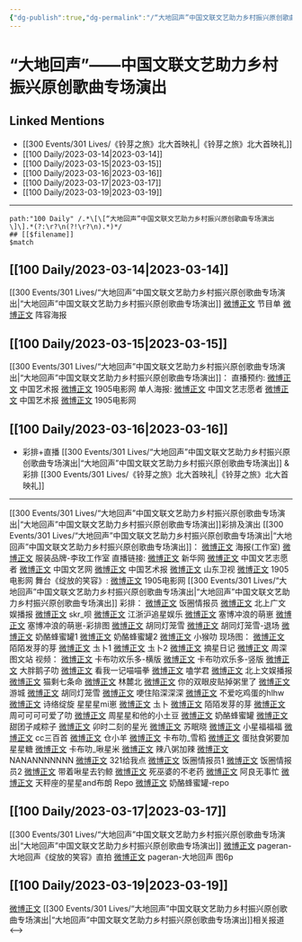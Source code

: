 ```yaml
---
{"dg-publish":true,"dg-permalink":"/“大地回声”中国文联文艺助力乡村振兴原创歌曲专场演出","permalink":"/“大地回声”中国文联文艺助力乡村振兴原创歌曲专场演出/","created":"2023-03-15T16:26:43.048+08:00","updated":"2023-03-31T21:35:49.413+08:00"}
---
```


# “大地回声”——中国文联文艺助力乡村振兴原创歌曲专场演出

## Linked Mentions
- [[300 Events/301 Lives/《铃芽之旅》北大首映礼\|《铃芽之旅》北大首映礼]]
- [[100 Daily/2023-03-14\|2023-03-14]]
- [[100 Daily/2023-03-15\|2023-03-15]]
- [[100 Daily/2023-03-16\|2023-03-16]]
- [[100 Daily/2023-03-17\|2023-03-17]]
- [[100 Daily/2023-03-19\|2023-03-19]]


---

```expander
path:"100 Daily" /.*\[\[“大地回声”中国文联文艺助力乡村振兴原创歌曲专场演出\]\].*(?:\r?\n(?!\r?\n).*)*/
## [[$filename]]
$match
```
## [[100 Daily/2023-03-14\|2023-03-14]]
[[300 Events/301 Lives/“大地回声”中国文联文艺助力乡村振兴原创歌曲专场演出\|“大地回声”中国文联文艺助力乡村振兴原创歌曲专场演出]]
[微博正文](https://weibo.com/3211895913/4879188182173502) 节目单
[微博正文](https://weibo.com/3211895913/4879185611066140) 阵容海报
## [[100 Daily/2023-03-15\|2023-03-15]]
[[300 Events/301 Lives/“大地回声”中国文联文艺助力乡村振兴原创歌曲专场演出\|“大地回声”中国文联文艺助力乡村振兴原创歌曲专场演出]]：
直播预约:
[微博正文](https://weibo.com/1943724947/4879576768188783) 中国艺术报
[微博正文](https://weibo.com/1635270132/4879614843295825) 1905电影网
单人海报:
[微博正文](https://weibo.com/3211895913/4879580307654217) 中国文艺志愿者
[微博正文](https://weibo.com/1943724947/4879584577195210) 中国艺术报
[微博正文](https://weibo.com/1635270132/4879608702306557) 1905电影网
## [[100 Daily/2023-03-16\|2023-03-16]]
  - 彩排+直播 [[300 Events/301 Lives/“大地回声”中国文联文艺助力乡村振兴原创歌曲专场演出\|“大地回声”中国文联文艺助力乡村振兴原创歌曲专场演出]] & 彩排 [[300 Events/301 Lives/《铃芽之旅》北大首映礼\|《铃芽之旅》北大首映礼]]
---
[[300 Events/301 Lives/“大地回声”中国文联文艺助力乡村振兴原创歌曲专场演出\|“大地回声”中国文联文艺助力乡村振兴原创歌曲专场演出]]彩排及演出
[[300 Events/301 Lives/“大地回声”中国文联文艺助力乡村振兴原创歌曲专场演出\|“大地回声”中国文联文艺助力乡村振兴原创歌曲专场演出]]：
[微博正文](https://weibo.com/7478855230/4879856921218494) 海报(工作室)
[微博正文](https://weibo.com/3086987805/4880054159147217) 服装品牌-李玫工作室
直播链接:
[微博正文](https://weibo.com/2810373291/4880003228240373) 新华网
[微博正文](https://weibo.com/3211895913/4879981090181949) 中国文艺志愿者
[微博正文](https://weibo.com/3171364240/4879882128983167) 中国文艺网
[微博正文](https://weibo.com/1943724947/4879576768188783) 中国艺术报
[微博正文](https://weibo.com/1506142182/4880002946170979) 山东卫视
[微博正文](https://weibo.com/1635270132/4879614843295825) 1905电影网
舞台《绽放的笑容》:
[微博正文](https://weibo.com/1635270132/4880027050842556) 1905电影网
[[300 Events/301 Lives/“大地回声”中国文联文艺助力乡村振兴原创歌曲专场演出\|“大地回声”中国文联文艺助力乡村振兴原创歌曲专场演出]]
彩排：
[微博正文](https://weibo.com/5927465467/4879951298036566) 饭圈情报员
[微博正文](https://weibo.com/5463586595/4879945677936622) 北上广文娱播报
[微博正文](https://weibo.com/6433509682/4879971426239097) skr_呗
[微博正文](https://weibo.com/7308723626/4879969333805726) 江浙沪追星娱乐
[微博正文](https://weibo.com/1748814913/4879967890705053) 塞博冲浪的萌崽
[微博正文](https://weibo.com/1748814913/4879952706801654) 塞博冲浪的萌崽-彩排图
[微博正文](https://weibo.com/5352964966/4880025234973278) 胡同灯笼雪
[微博正文](https://weibo.com/5352964966/4880027563066001) 胡同灯笼雪-退场
[微博正文](https://weibo.com/7340637152/4880025738807137) 奶酪蜂蜜罐1
[微博正文](https://weibo.com/7340637152/4880026762218175) 奶酪蜂蜜罐2
[微博正文](https://weibo.com/7367408614/4880025549282646) 小猴叻
现场图：
[微博正文](https://weibo.com/2284245305/4880021174616411) 陌陌发芽的芽
[微博正文](https://weibo.com/7515745168/4880021850690460) 圡卜1
[微博正文](https://weibo.com/7515745168/4880046089830733) 圡卜2
[微博正文](https://weibo.com/6859101100/4880024803217669) 摘星日记
[微博正文](https://weibo.com/6987697229/4880031858033527) 周深图文站
视频：
[微博正文](https://weibo.com/5373127683/4880023225637082) 卡布叻欢乐多-横版
[微博正文](https://weibo.com/5373127683/4880022752726768) 卡布叻欢乐多-竖版
[微博正文](https://weibo.com/6627490332/4880022551138528) 大胖鹅子叻
[微博正文](https://weibo.com/1142312463/4880023352511580) 看我一记喵喵拳
[微博正文](https://weibo.com/1901459883/4880023356179857) 嗑学君
[微博正文](https://weibo.com/5463586595/4880023103738778) 北上文娱播报
[微博正文](https://weibo.com/7775270829/4880024223879128) 猫剩七条命
[微博正文](https://weibo.com/5460551992/4880024560211081) 林麓北
[微博正文](https://weibo.com/1951132625/4880024647768012) 你的双眼皮贴掉粥里了
[微博正文](https://weibo.com/1801743981/4880026459181385) 游城
[微博正文](https://weibo.com/5352964966/4880026862359349) 胡同灯笼雪
[微博正文](https://weibo.com/6628129712/4880027009945599) 哽住陷深深深
[微博正文](https://weibo.com/2816518997/4880026803376352) 不爱吃鸡蛋的hlhw
[微博正文](https://weibo.com/1951016995/4880027247713312) 诗络绽旋
[](https://weibo.com/5501163114/4880027336051561) 星星星mi崽
[微博正文](https://weibo.com/7515745168/4880027844614687) 圡卜
[微博正文](https://weibo.com/2284245305/4880029060177350) 陌陌发芽的芽
[微博正文](https://weibo.com/2417034023/4880029529936561) 周可可可可爱了叻
[微博正文](https://weibo.com/7523227327/4880031140283230) 周星星和他的小土豆
[微博正文](https://weibo.com/7340637152/4880033082507302) 奶酪蜂蜜罐
[微博正文](https://weibo.com/3751399435/4880033263393195) 甜团子咸粽子
[微博正文](https://weibo.com/1503456291/4880033312933684) 卯时二刻的星光
[微博正文](https://weibo.com/6610302673/4880033824379203) 苏眠晓
[微博正文](https://weibo.com/7267061444/4880027486783228) 小星福福福
[微博正文](https://weibo.com/6598167739/4880033326043554) cc三百首
[微博正文](https://weibo.com/5233790559/4880024845685657) 仓小羊
[微博正文](https://weibo.com/7793046211/4880035608007988) 卡布叻_雪稻
[微博正文](https://weibo.com/6048634807/4880038752682422) 蛋挞食粥要加星星糖
[微博正文](https://weibo.com/7350512075/4880040615480790) 卡布叻_啾星米
[微博正文](https://weibo.com/7628792895/4880042246544156) 辣八粥加辣
[微博正文](https://weibo.com/5970158873/4880053001524945) NANANNNNNNN
[微博正文](https://weibo.com/7781179046/4880034244593040) 321给我点
[微博正文](https://weibo.com/5927465467/4880021402161370) 饭圈情报员1
[微博正文](https://weibo.com/5927465467/4880049456552992) 饭圈情报员2
[微博正文](https://weibo.com/3246571812/4880061255392242) 带着啾星去钓鲸
[微博正文](https://weibo.com/1771721433/4880046588432459) 死巫婆的不老药
[微博正文](https://weibo.com/1878887565/4880052615382748) 阿良无事忙
[微博正文](https://weibo.com/1537023544/4880061573892638) 天秤座的星星and布朗
Repo
[微博正文](https://weibo.com/7340637152/4880047544213423) 奶酪蜂蜜罐-repo

## [[100 Daily/2023-03-17\|2023-03-17]]
[[300 Events/301 Lives/“大地回声”中国文联文艺助力乡村振兴原创歌曲专场演出\|“大地回声”中国文联文艺助力乡村振兴原创歌曲专场演出]]
[微博正文](https://weibo.com/7633014126/4880289891097593) pageran-大地回声《绽放的笑容》直拍
[微博正文](https://weibo.com/7633014126/4880257532823592) pageran-大地回声 图6p
## [[100 Daily/2023-03-19\|2023-03-19]]
[微博正文](https://weibo.com/1261788454/4881098793027497) [[300 Events/301 Lives/“大地回声”中国文联文艺助力乡村振兴原创歌曲专场演出\|“大地回声”中国文联文艺助力乡村振兴原创歌曲专场演出]]相关报道
<-->